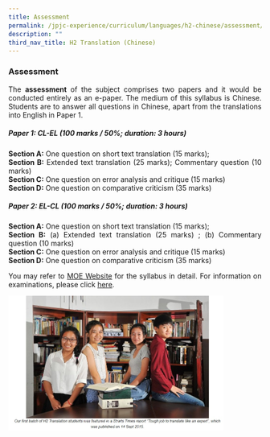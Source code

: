 ```yaml
---
title: Assessment
permalink: /jpjc-experience/curriculum/languages/h2-chinese/assessment/
description: ""
third_nav_title: H2 Translation (Chinese)
---
```

### **Assessment**
<div align=justify>
<p>
The <strong>assessment</strong> of the subject comprises two papers and it would be conducted entirely as an e-paper. The medium of this syllabus is Chinese. Students are to answer all questions in Chinese, apart from the translations into English in Paper 1.</p>

<h5><strong>Paper 1: CL-EL (100 marks / 50%; duration: 3 hours)</strong></h5>
<p>
<strong>Section A:</strong> One question on short text translation (15 marks);<br>
	<strong>Section B:</strong> Extended text translation (25 marks); Commentary question (10 marks)<br>
	<strong>Section C:</strong>
One question on error analysis and critique (15 marks)<br>
	<strong>Section D:</strong> One question on comparative criticism (35 marks)</p>

<h5><strong>Paper 2: EL-CL (100 marks / 50%; duration: 3 hours)</strong></h5>
<p>
<strong>Section A:</strong> One question on short text translation (15 marks);<br>
<strong>Section B:</strong> (a) Extended text translation (25 marks) ; (b) Commentary question (10 marks)<br>
<strong>Section C:</strong> One question on error analysis and critique (15 marks)<br>
	<strong>Section D:</strong> One question on comparative criticism (35 marks)</p>

<p>
You may refer to <a href="https://www.moe.gov.sg/post-secondary/a-level-curriculum-and-subject-syllabuses">MOE Website</a> for the syllabus in detail. For information on examinations, please click <a href="https://www.seab.gov.sg/docs/default-source/national-examinations/syllabus/alevel/2023syllabus/9571_y23_sy.pdf">here</a>.</p>

<img src="/images/h2%20chinese.jpg" 
     style="width:85%">